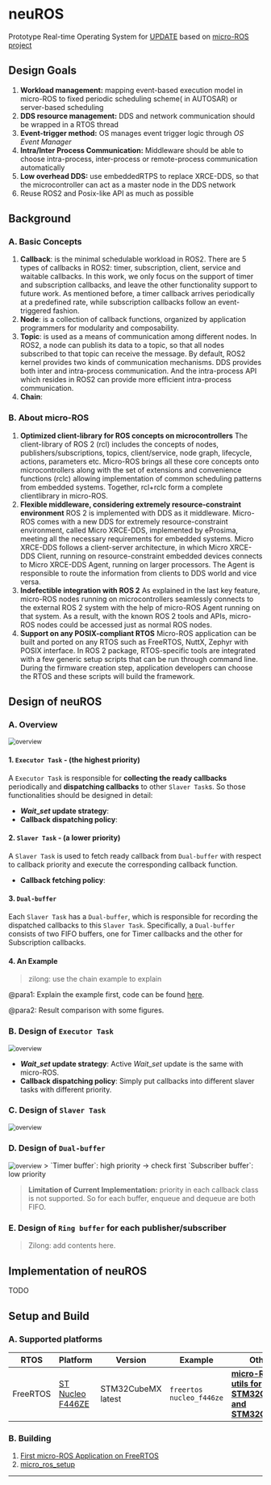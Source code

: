 # neuROS
Prototype Real-time Operating System for [UPDATE]() based on [micro-ROS project](https://micro.ros.org/)

## Design Goals
1. **Workload management:** mapping event-based execution model in micro-ROS to fixed periodic scheduling scheme( in AUTOSAR) or server-based scheduling
1. **DDS resource management:** DDS and network communication should be wrapped in a RTOS thread
1. **Event-trigger method:** OS manages event trigger logic through *OS Event Manager*
1. **Intra/Inter Process Communication:** Middleware should be able to choose intra-process, inter-process or remote-process communication automatically
1. **Low overhead DDS:** use embeddedRTPS to replace XRCE-DDS, so that the microcontroller can act as a master node in the DDS network
1. Reuse ROS2 and Posix-like API as much as possible

## Background
### A. Basic Concepts
1. **Callback**: is the minimal schedulable workload in ROS2. There are 5 types of callbacks in ROS2: timer, subscription, client, service and waitable callbacks. In this work, we only focus on the support of timer and subscription callbacks, and leave the other functionality support to future work. As mentioned before, a timer callback arrives periodically at a predefined rate, while subscription callbacks follow an event-triggered fashion.
2. **Node**: is a collection of callback functions, organized by application programmers for modularity and composability.
3. **Topic**: is used as a means of communication among different nodes. In ROS2, a node can publish its data to a topic, so that all nodes subscribed to that topic can receive the message. By default, ROS2 kernel provides two kinds of communication mechanisms. DDS provides both inter and intra-process communication. And the intra-process API which resides in ROS2 can provide more efficient intra-process communication.
4. **Chain**: 

### B. About micro-ROS
1. **Optimized client-library for ROS concepts on microcontrollers** The client-library of ROS 2 (rcl) includes the concepts of nodes, publishers/subscriptions, topics, client/service, node graph, lifecycle, actions, parameters etc. Micro-ROS brings all these core concepts onto microcontrollers along with the set of extensions and convenience functions (rclc) allowing implementation of common scheduling patterns from embedded systems. Together, rcl+rclc form a complete clientlibrary in micro-ROS.
2. **Flexible middleware, considering extremely resource-constraint environment** ROS 2 is implemented with DDS as it middleware. Micro-ROS comes with a new DDS for extremely resource-constraint environment, called Micro XRCE-DDS, implemented by eProsima, meeting all the necessary requirements for embedded systems. Micro XRCE-DDS follows a client-server architecture, in which Micro XRCE-DDS Client, running on resource-constraint embedded devices connects to Micro XRCE-DDS Agent, running on larger processors. The Agent is responsible to route the information from clients to DDS world and vice versa.
3. **Indefectible integration with ROS 2** As explained in the last key feature, micro-ROS nodes running on microcontrollers seamlessly connects to the external ROS 2 system with the help of micro-ROS Agent running on that system. As a result, with the known ROS 2 tools and APIs, micro-ROS nodes could be accessed just as normal ROS nodes.
4. **Support on any POSIX-compliant RTOS** Micro-ROS application can be built and ported on any RTOS such as FreeRTOS, NuttX, Zephyr with POSIX interface. In ROS 2 package, RTOS-specific tools are integrated with a few generic setup scripts that can be run through command line. During the firmware creation step, application developers can choose the RTOS and these scripts will build the framework.

## Design of neuROS
### A. Overview
<img src="./Image/overview.pdf" alt="overview" style="zoom:87%;" />

#### 1. `Executor Task` - (the highest priority)
A `Executor Task` is responsible for **collecting the ready callbacks** periodically and **dispatching callbacks** to other `Slaver Task`s. So those functionalities should be designed in detail:
- **$Wait\_set$ update strategy**:
- **Callback dispatching policy**:

#### 2. `Slaver Task` - (a lower priority)
A `Slaver Task` is used to fetch ready callback from `Dual-buffer` with respect to callback priority and execute the corresponding callback function.
- **Callback fetching policy**:

#### 3. `Dual-buffer`
Each `Slaver Task` has a `Dual-buffer`, which is responsible for recording the dispatched callbacks to this `Slaver Task`. Specifically, a `Dual-buffer` consists of two FIFO buffers, one for Timer callbacks and the other for Subscription callbacks.

#### 4. An Example
> zilong: use the chain example to explain

@para1: Explain the example first, code can be found [here]().

@para2: Result comparison with some figures. 

### B. Design of `Executor Task`
<img src="./Image/executor_task.pdf" alt="overview" style="zoom:87%;" />

- **$Wait\_set$ update strategy**: Active $Wait\_set$ update is the same with micro-ROS.
- **Callback dispatching policy**: Simply put callbacks into different slaver tasks with different priority.

### C. Design of `Slaver Task`
<img src="./Image/slaver_task.pdf" alt="overview" style="zoom:87%;" />

### D. Design of `Dual-buffer`
<img src="./Image/dual_buffer.pdf" alt="overview" style="zoom:87%;" />
> `Timer buffer`: high priority -> check first
`Subscriber buffer`: low priority

> **Limitation of Current Implementation:** priority in each callback class is not supported. So for each buffer, enqueue and dequeue are both FIFO.

### E. Design of `Ring buffer` for each publisher/subscriber
> Zilong: add contents here.

## Implementation of neuROS
TODO

## Setup and Build
### A. Supported platforms

| RTOS     | Platform                                                     | Version            | Example                  | Others                                                       |
| -------- | ------------------------------------------------------------ | ------------------ | ------------------------ | ------------------------------------------------------------ |
| FreeRTOS | [ST Nucleo F446ZE](https://www.st.com/en/evaluation-tools/nucleo-f446ze.html) | STM32CubeMX latest | `freertos nucleo_f446ze` | **[micro-ROS utils for STM32CubeMX and STM32CubeIDE](https://github.com/micro-ROS/micro_ros_stm32cubemx_utils)** |


### B. Building

1. [First micro-ROS Application on FreeRTOS](https://micro.ros.org/docs/tutorials/core/first_application_rtos/freertos/)
2. [micro_ros_setup](https://github.com/micro-ROS/micro_ros_setup)

---